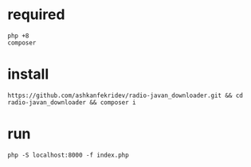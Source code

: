 # required
```
php +8
composer
```

 # install
```
https://github.com/ashkanfekridev/radio-javan_downloader.git && cd radio-javan_downloader && composer i
```

# run

```
php -S localhost:8000 -f index.php
```
